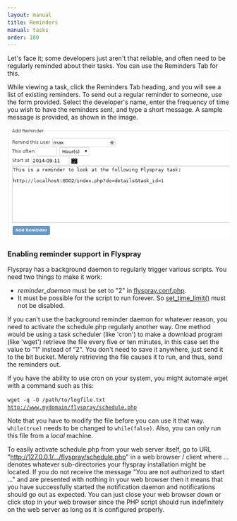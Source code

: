 ```yaml
---
layout: manual
title: Reminders
manual: tasks
order: 100
---
```


Let's face it; some developers just aren't that reliable, and often need to be regularly reminded about their tasks. You can use the Reminders Tab for this. 

While viewing a task, click the Reminders Tab heading, and you will see a list of existing reminders. To send out a regular reminder to someone, use the form provided. Select the developer's name, enter the frequency of time you wish to have the reminders sent, and type a short message. A sample message is provided, as shown in the image.

<img src="/images/manual/addreminder.jpg" class="img-responsive" alt="Reminder Tab">


### Enabling reminder support in Flyspray 

Flyspray has a background daemon to regularly trigger various scripts. You need two things to make it work:

  * *reminder_daemon* must be set to "2" in [flyspray.conf.php](/docs/flyspray.conf). 
  * It must be possible for the script to run forever. So [set_time_limit()](http://php.net/set_time_limit) must not be disabled.

If you can't use the background reminder daemon for whatever reason, you need to activate the schedule.php regularly another way. One method would be using a task scheduler (like 'cron') to make a download program (like 'wget') retrieve the file every five or ten minutes, in this case set the value to "1" instead of "2". You don't need to save it anywhere, just send it to the bit bucket. Merely retrieving the file causes it to run, and thus, send the reminders out.

If you have the ability to use cron on your system, you might automate wget with a command such as this:

<code>wget -q -O /path/to/logfile.txt http://www.mydomain/flyspray/schedule.php</code>

Note that you have to modify the file before you can use it that way. <code>while(true)</code> needs to be changed to <code>while(false)</code>. Also, you can only run this file from a *local* machine.


To easily activate schedule.php from your web server itself, go to URL "http://127.0.0.1/.../flyspray/schedule.php" in a web browser / client where ... denotes whatever sub-directories your flyspray installation might be located. If you do not receive the message "You are not authorized to start ..." and are presented with nothing in your web browser then it means that you have successfully started the notification daemon and notifications should go out as expected. You can just close your web browser down or click stop in your web browser since the PHP script should run indefinitely on the web server as long as it is configured properly.